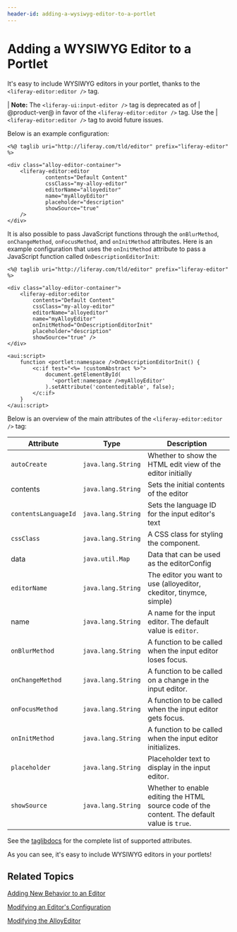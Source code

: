 ```yaml
---
header-id: adding-a-wysiwyg-editor-to-a-portlet
---
```


# Adding a WYSIWYG Editor to a Portlet

It's easy to include WYSIWYG editors in your portlet, thanks to the 
`<liferay-editor:editor />` tag. 

| **Note:** The `<liferay-ui:input-editor />` tag is deprecated as of
| @product-ver@ in favor of the `<liferay-editor:editor />` tag. Use the
| `<liferay-editor:editor />` tag to avoid future issues.

Below is an example configuration:

    <%@ taglib uri="http://liferay.com/tld/editor" prefix="liferay-editor" %>
    
    <div class="alloy-editor-container">
        <liferay-editor:editor
        		contents="Default Content"
        		cssClass="my-alloy-editor"
        		editorName="alloyeditor"
        		name="myAlloyEditor"
        		placeholder="description"
        		showSource="true" 
        /> 
    </div>

It is also possible to pass JavaScript functions through the `onBlurMethod`, 
`onChangeMethod`, `onFocusMethod`, and `onInitMethod` attributes. Here is an 
example configuration that uses the `onInitMethod` attribute to pass
a JavaScript function called `OnDescriptionEditorInit`:

    <%@ taglib uri="http://liferay.com/tld/editor" prefix="liferay-editor" %>
    
    <div class="alloy-editor-container">
        <liferay-editor:editor
            contents="Default Content"
            cssClass="my-alloy-editor"
            editorName="alloyeditor"
            name="myAlloyEditor"
            onInitMethod="OnDescriptionEditorInit"
            placeholder="description"
            showSource="true" />
    </div>
 
    <aui:script>
        function <portlet:namespace />OnDescriptionEditorInit() {
            <c:if test="<%= !customAbstract %>">
                document.getElementById(
                  '<portlet:namespace />myAlloyEditor'
                ).setAttribute('contenteditable', false);
            </c:if>
        }
    </aui:script>

Below is an overview of the main attributes of the `<liferay-editor:editor />` 
tag:

| Attribute | Type | Description |
| --- | --- | --- |
| `autoCreate` | `java.lang.String` | Whether to show the HTML edit view of the editor initially |
| contents | `java.lang.String` | Sets the initial contents of the editor |
| `contentsLanguageId` | `java.lang.String` | Sets the language ID for the input editor's text |
| `cssClass` | `java.lang.String` | A CSS class for styling the component. |
| data | `java.util.Map` | Data that can be used as the editorConfig |
| `editorName` | `java.lang.String` | The editor you want to use (alloyeditor, ckeditor, tinymce, simple) |
| name | `java.lang.String` | A name for the input editor. The default value is `editor`. |
| `onBlurMethod` | `java.lang.String` | A function to be called when the input editor loses focus. |
| `onChangeMethod` | `java.lang.String` | A function to be called on a change in the input editor. |
| `onFocusMethod` | `java.lang.String` | A function to be called when the input editor gets focus. |
| `onInitMethod` | `java.lang.String` | A function to be called when the input editor initializes. |
| `placeholder` | `java.lang.String` | Placeholder text to display in the input editor. |
| `showSource` | `java.lang.String` | Whether to enable editing the HTML source code of the content. The default value  is `true`. |

See the 
[taglibdocs](@app-ref@/frontend-editor/latest/taglibdocs/liferay-editor/editor.html) 
for the complete list of supported attributes. 

As you can see, it's easy to include WYSIWYG editors in your portlets! 

## Related Topics

[Adding New Behavior to an Editor](/docs/7-1/tutorials/-/knowledge_base/t/adding-new-behavior-to-an-editor)

[Modifying an Editor's Configuration](/docs/7-1/tutorials/-/knowledge_base/t/modifying-an-editors-configuration)

[Modifying the AlloyEditor](/docs/7-1/tutorials/-/knowledge_base/t/alloyeditor)
